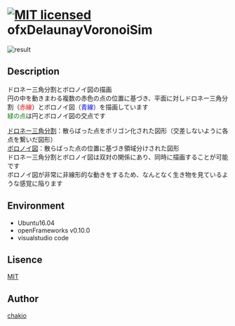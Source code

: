 [![MIT licensed](https://img.shields.io/badge/license-MIT-blue.svg)](LICENSE)
ofxDelaunayVoronoiSim
====
![result](https://github.com/chakio/ofxDelaunayVoronoiSim/blob/master/media/voronoi720.gif) 
## Description
ドロネー三角分割とボロノイ図の描画  
円の中を動きまわる複数の赤色の点の位置に基づき、平面に対しドロネー三角分割（<font color="Red">赤線</font>）とボロノイ図（<font color="Blue">青線</font>）を描画しています   
<font color="Green">緑の点</font>は円とボロノイ図の交点です   

[ドロネー三角分割](https://ja.wikipedia.org/wiki/%E3%83%89%E3%83%AD%E3%83%8D%E3%83%BC%E5%9B%B3)：散らばった点をポリゴン化された図形（交差しないように各点を繋いだ図形）    
[ボロノイ図](https://ja.wikipedia.org/wiki/%E3%83%9C%E3%83%AD%E3%83%8E%E3%82%A4%E5%9B%B3)：散らばった点の位置に基づき領域分けされた図形    
ドロネー三角分割とボロノイ図は双対の関係にあり、同時に描画することが可能です  
ボロノイ図が非常に非線形的な動きをするため、なんとなく生き物を見ているような感覚に陥ります  

## Environment
* Ubuntu16.04
* openFrameworks v0.10.0
* visualstudio code

## Lisence
[MIT](https://github.com/chakio/ofxDelaunayVoronoiSim/blob/master/LICENSE)

## Author
[chakio](https://github.com/chakio)
